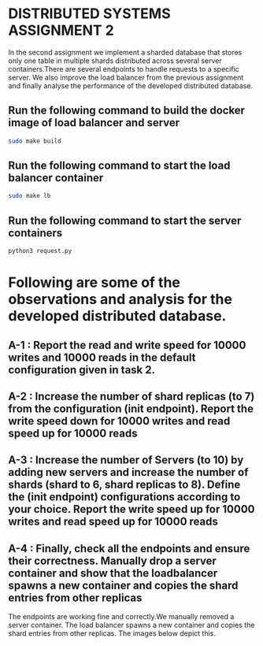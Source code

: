 # DISTRIBUTED SYSTEMS ASSIGNMENT 2
In the second assignment we implement a sharded database that stores only one table in multiple shards distributed across several server containers.There are several endpoints to handle requests to a specific server.
We also improve the load balancer from the previous assignment and finally analyse the performance of the developed distributed database.

## Run the following command to build the docker image of load balancer and server
```bash
sudo make build
```
## Run the following command to start the load balancer container
```bash
sudo make lb
```
## Run the following command to start the server containers
```bash
python3 request.py
```
# Following are some of the observations and analysis for the developed distributed database. <br />
## A-1 : Report the read and write speed for 10000 writes and 10000 reads in the default configuration given in task 2. <br />
## A-2 : Increase the number of shard replicas (to 7) from the configuration (init endpoint). Report the write speed down for 10000 writes and read speed up for 10000 reads
## A-3 : Increase the number of Servers (to 10) by adding new servers and increase the number of shards (shard to 6, shard replicas to 8). Define the (init endpoint) configurations according to your choice. Report the write speed up for 10000 writes and read speed up for 10000 reads
## A-4 : Finally, check all the endpoints and ensure their correctness. Manually drop a server container and show that the loadbalancer spawns a new container and copies the shard entries from other replicas
The endpoints are working fine and correctly.We manually removed a server container. The load balancer spawns a new container and copies the shard entries from other replicas. The images below depict this.
